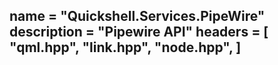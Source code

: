 name = "Quickshell.Services.PipeWire"
description = "Pipewire API"
headers = [
	"qml.hpp",
	"link.hpp",
	"node.hpp",
]
-----
